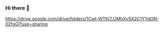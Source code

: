 ### Hi there 👋
https://drive.google.com/drive/folders/1Cwt-WTKj7_UMhXv5X2C1YYdON-02fgGl?usp=sharing

<!--
**opullig/opullig** is a ✨ _special_ ✨ repository because its `README.md` (this file) appears on your GitHub profile.

Here are some ideas to get you started:

- 🔭 I’m currently working on ...
- 🌱 I’m currently learning ...
- 👯 I’m looking to collaborate on ...
- 🤔 I’m looking for help with ...
- 💬 Ask me about ...
- 📫 How to reach me: ...
- 😄 Pronouns: ...
- ⚡ Fun fact: ...
-->
